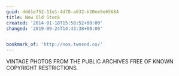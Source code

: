 ```yaml
---
guid: ddd1e752-11e1-4d78-a632-b20ee9e65684
title: New Old Stock
created: '2014-01-18T15:58:52+00:00'
changed: '2019-09-24T14:43:38+00:00'


bookmark_of: 'http://nos.twnsnd.co/'
---
```



VINTAGE PHOTOS FROM THE PUBLIC ARCHIVES FREE OF KNOWN COPYRIGHT RESTRICTIONS.
